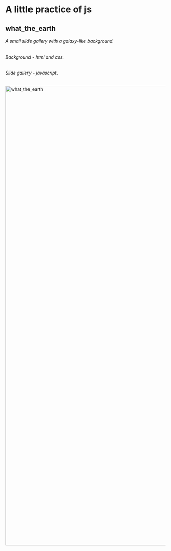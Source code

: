 # A little practice of js
## what_the_earth
###### A small slide gallery with a galaxy-like background.
###### Background - html and css.
###### Slide gallery - javascript.



<img width="1440" alt="what_the_earth" src="https://user-images.githubusercontent.com/79336389/145976491-4097a8c0-e58e-4ad8-a36f-4403e530838a.png">
